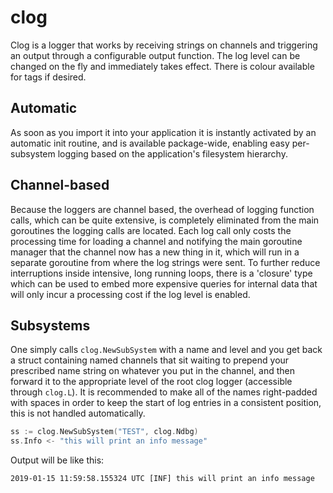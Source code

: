 # clog

Clog is a logger that works by receiving strings on channels and triggering an output through a configurable output function. The log level can be changed on the fly and immediately takes effect. There is colour available for tags if desired.

## Automatic

As soon as you import it into your application it is instantly activated by an automatic init routine, and is available package-wide, enabling easy per-subsystem logging based on the application's filesystem hierarchy.

## Channel-based

Because the loggers are channel based, the overhead of logging function calls, which can be quite extensive, is completely eliminated from the main goroutines the logging calls are located. Each log call only costs the processing time for loading a channel and notifying the main goroutine manager that the channel now has a new thing in it, which will run in a separate goroutine from where the log strings were sent. To further reduce interruptions inside intensive, long running loops, there is a 'closure' type which can be used to embed more expensive queries for internal data that will only incur a processing cost if the log level is enabled.

## Subsystems

One simply calls `clog.NewSubSystem` with a name and level and you get back a struct containing named channels that sit waiting to prepend your prescribed name string on whatever you put in the channel, and then forward it to the appropriate level of the root clog logger (accessible through `clog.L`). It is recommended to make all of the names right-padded with spaces in order to keep the start of log entries in a consistent position, this is not handled automatically.

```go
ss := clog.NewSubSystem("TEST", clog.Ndbg)
ss.Info <- "this will print an info message"
```

Output will be like this:

```
2019-01-15 11:59:58.155324 UTC [INF] this will print an info message
```
